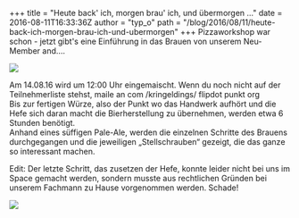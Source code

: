+++
title = "Heute back' ich, morgen brau' ich, und übermorgen ..."
date = 2016-08-11T16:33:36Z
author = "typ_o"
path = "/blog/2016/08/11/heute-back-ich-morgen-brau-ich-und-ubermorgen"
+++
Pizzaworkshop war schon - jetzt gibt's eine Einführung in das Brauen von
unserem Neu-Member and….

![](/media/br.serendipityThumb.jpg)

Am 14.08.16 wird um 12:00 Uhr eingemaischt. Wenn du noch nicht auf der
Teilnehmerliste stehst, maile an com /kringeldings/ flipdot punkt org  
Bis zur fertigen Würze, also der Punkt wo das Handwerk aufhört und die
Hefe sich daran macht die Bierherstellung zu übernehmen, werden etwa 6
Stunden benötigt.  
Anhand eines süffigen Pale-Ale, werden die einzelnen Schritte des
Brauens durchgegangen und die jeweiligen „Stellschrauben“ gezeigt, die
das ganze so interessant machen.

Edit: Der letzte Schritt, das zusetzen der Hefe, konnte leider nicht bei
uns im Space gemacht werden, sondern musste aus rechtlichen Gründen bei
unserem Fachmann zu Hause vorgenommen werden. Schade\!

![](/media/br2.serendipityThumb.jpg)
